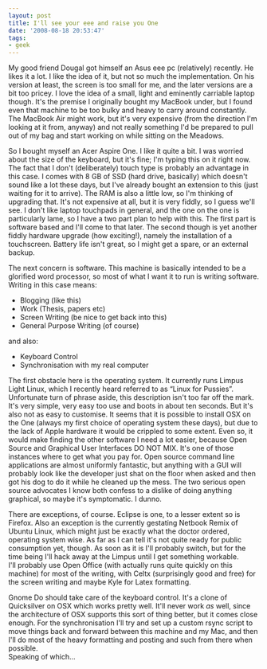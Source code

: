 ```yaml
---
layout: post
title: I'll see your eee and raise you One
date: '2008-08-18 20:53:47'
tags:
- geek
---
```


My good friend Dougal got himself an Asus eee pc (relatively) recently. He likes it a lot. I like the idea of it, but not so much the implementation. On his version at least, the screen is too small for me, and the later versions are a bit too pricey. I love the idea of a small, light and eminently carriable laptop though. It's the premise I originally bought my MacBook under, but I found even that machine to be too bulky and heavy to carry around constantly. The MacBook Air might work, but it's very expensive (from the direction I'm looking at it from, anyway) and not really something I'd be prepared to pull out of my bag and start working on while sitting on the Meadows.

<!-- More -->

So I bought myself an Acer Aspire One. I like it quite a bit. I was worried about the size of the keyboard, but it's fine; I'm typing this on it right now. The fact that I don't (deliberately) touch type is probably an advantage in this case. I comes with 8 GB of SSD (hard drive, basically) which doesn't sound like a lot these days, but I've already bought an extension to this (just waiting for it to arrive). The RAM is also a little low, so I'm thinking of upgrading that. It's not expensive at all, but it is very fiddly, so I guess we'll see. I don't like laptop touchpads in general, and the one on the one is particularly lame, so I have a two part plan to help with this. The first part is software based and I'll come to that later. The second though is yet another fiddly hardware upgrade (how exciting!), namely the installation of a touchscreen. Battery life isn't great, so I might get a spare, or an external backup.

The next concern is software. This machine is basically intended to be a glorified word processor, so most of what I want it to run is writing software. Writing in this case means:  

* Blogging (like this)  
* Work (Thesis, papers etc)  
* Screen Writing (be nice to get back into this)  
* General Purpose Writing (of course)  

and also:  

* Keyboard Control  
* Synchronisation with my real computer  

The first obstacle here is the operating system. It currently runs Limpus Light Linux, which I recently heard referred to as “Linux for Pussies”. Unfortunate turn of phrase aside, this description isn't too far off the mark. It's very simple, very easy too use and boots in about ten seconds. But it's also not as easy to customise. It seems that it is possible to install OSX on the One (always my first choice of operating system these days), but due to the lack of Apple hardware it would be crippled to some extent. Even so, it would make finding the other software I need a lot easier, because Open Source and Graphical User Interfaces DO NOT MIX. It's one of those instances where to get what you pay for. Open source command line applications are almost uniformly fantastic, but anything with a GUI will probably look like the developer just shat on the floor when asked and then got his dog to do it while he cleaned up the mess. The two serious open source advocates I know both confess to a dislike of doing anything graphical, so maybe it's symptomatic. I dunno. 

There are exceptions, of course. Eclipse is one, to a lesser extent so is Firefox. Also an exception is the currently gestating Netbook Remix of Ubuntu Linux, which might just be exactly what the doctor ordered, operating system wise. As far as I can tell it's not quite ready for public consumption yet, though. As soon as it is I'll probably switch, but for the time being I'll hack away at the Limpus until I get something workable.  
I'll probably use Open Office (with actually runs quite quickly on this machine) for most of the writing, with Celtx (surprisingly good and free) for the screen writing and maybe Kyle for Latex formatting.  

Gnome Do should take care of the keyboard control. It's a clone of Quicksilver on OSX which works pretty well. It'll never work _as_ well, since the architecture of OSX supports this sort of thing better, but it comes close enough. For the synchronisation I'll try and set up a custom rsync script to move things back and forward between this machine and my Mac, and then I'll do most of the heavy formatting and posting and such from there when possible.  
Speaking of which...
